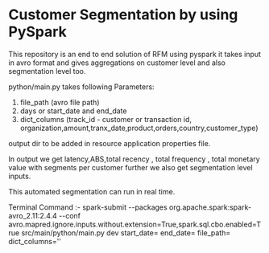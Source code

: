 # Customer Segmentation by using PySpark 

This repository is an end to end solution of RFM using pyspark it takes input in avro format and gives aggregations on customer level and also segmentation level too.

python/main.py takes following Parameters:
  1. file_path (avro file path)
  2. days or start_date and end_date
  3. dict_columns (track_id -  customer or transaction id, organization,amount,tranx_date,product,orders,country,customer_type)
  
output dir to be added in resource application properties file.
  
In output we get latency,ABS,total recency , total frequency , total monetary value with segments per customer further we also get segmentation level inputs.
 

This automated segmentation can run in real time.

Terminal Command :- 
spark-submit --packages org.apache.spark:spark-avro_2.11:2.4.4 --conf avro.mapred.ignore.inputs.without.extension=True,spark.sql.cbo.enabled=True src/main/python/main.py dev start_date= end_date= file_path= dict_columns='' 


